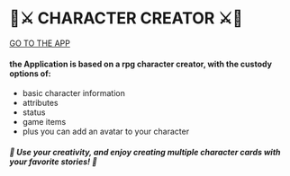 # 🏰⚔️ CHARACTER CREATOR ⚔️🏰

[GO TO THE APP](https://diogoizele.github.io/character-creator/)

#### the Application is based on a rpg character creator, with the custody options of:
* basic character information
* attributes
* status
* game items 
* plus you can add an avatar to your character

##### 🏰 Use your creativity, and enjoy creating multiple character cards with your favorite stories! 🏰